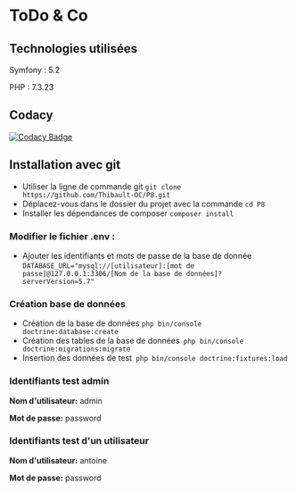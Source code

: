 <h1> ToDo & Co </h1>

<h2>Technologies utilisées</h2>

<p>Symfony : 5.2</p>

<p>PHP : 7.3.23</p>

<h2>Codacy</h2>

[![Codacy Badge](https://app.codacy.com/project/badge/Grade/c741d7786baf4bf2885193e024cdaf15)](https://www.codacy.com/gh/Thibault-OC/P7/dashboard?utm_source=github.com&amp;utm_medium=referral&amp;utm_content=Thibault-OC/P7&amp;utm_campaign=Badge_Grade)

<h2>Installation avec git</h2>

<ul>
    <li>Utiliser la ligne de commande git <code>git clone https://github.com/Thibault-OC/P8.git</code></li>
    <li>Déplacez-vous dans le dossier du projet avec la commande <code>cd P8</code></li>
    <li>Installer les dépendances de composer <code>composer install</code></li>
</ul>

<h3>Modifier le fichier .env :</h3>

<ul>
<li>Ajouter les identifiants et mots de passe de la base de donnée <code>DATABASE_URL="mysql://[utilisateur]:[mot de passe]@127.0.0.1:3306/[Nom de la base de données]?serverVersion=5.7"</code></li>
</ul>

<h3>Création base de données </h3>

<ul>
<li>Création de la base de données <code>php bin/console doctrine:database:create</code></li>
<li>Création des tables de la base de données<code> php bin/console doctrine:migrations:migrate</code></li>
<li>Insertion des données de test<code> php bin/console doctrine:fixtures:load</code></li>
</ul>

<h3>Identifiants test admin</h3>

 <p><b>Nom d'utilisateur:</b> admin</p>
 <p><b>Mot de passe:</b> password </p>

<h3>Identifiants test d'un utilisateur</h3>

  <p><b>Nom d'utilisateur:</b> antoine</p>
  <p><b>Mot de passe:</b> password </p>
